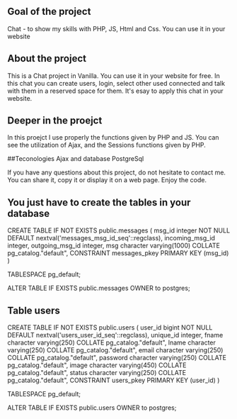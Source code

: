
## Goal of the project
Chat - to show my skills with PHP, JS, Html and Css. You can use it in your website

## About the project
This is a Chat project in Vanilla. You can use it in your website for free. In this chat you can create users, login, select other used connected and talk with them in a reserved space for them. It's esay to apply this chat in your website. 

## Deeper in the proejct
In this proejct I use properly the functions given by PHP and JS. You can see the utilization of Ajax, and the Sessions functions given by PHP. 

##Teconologies 
Ajax and database PostgreSql

If you have any questions about this project, do not hesitate to contact me.
You can share it, copy it or display it on a web page.
Enjoy the code.

## You just have to create the tables in your database


CREATE TABLE IF NOT EXISTS public.messages
(
    msg_id integer NOT NULL DEFAULT nextval('messages_msg_id_seq'::regclass),
    incoming_msg_id integer,
    outgoing_msg_id integer,
    msg character varying(1000) COLLATE pg_catalog."default",
    CONSTRAINT messages_pkey PRIMARY KEY (msg_id)
)

TABLESPACE pg_default;

ALTER TABLE IF EXISTS public.messages
    OWNER to postgres;

## Table users
CREATE TABLE IF NOT EXISTS public.users
(
    user_id bigint NOT NULL DEFAULT nextval('users_user_id_seq'::regclass),
    unique_id integer,
    fname character varying(250) COLLATE pg_catalog."default",
    lname character varying(250) COLLATE pg_catalog."default",
    email character varying(250) COLLATE pg_catalog."default",
    password character varying(250) COLLATE pg_catalog."default",
    image character varying(450) COLLATE pg_catalog."default",
    status character varying(250) COLLATE pg_catalog."default",
    CONSTRAINT users_pkey PRIMARY KEY (user_id)
)

TABLESPACE pg_default;

ALTER TABLE IF EXISTS public.users
    OWNER to postgres;


